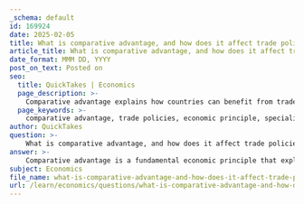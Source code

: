 ```yaml
---
_schema: default
id: 169924
date: 2025-02-05
title: What is comparative advantage, and how does it affect trade policies?
article_title: What is comparative advantage, and how does it affect trade policies?
date_format: MMM DD, YYYY
post_on_text: Posted on
seo:
  title: QuickTakes | Economics
  page_description: >-
    Comparative advantage explains how countries can benefit from trade by specializing in goods they can produce most efficiently. It influences trade policies, encourages specialization, and impacts economic growth and global trade dynamics.
  page_keywords: >-
    comparative advantage, trade policies, economic principle, specialization, opportunity cost, trade agreements, tariffs, protectionism, economic growth, global trade dynamics
author: QuickTakes
question: >-
    What is comparative advantage, and how does it affect trade policies?
answer: >-
    Comparative advantage is a fundamental economic principle that explains how countries or individuals can benefit from trade by specializing in the production of goods and services for which they have a lower opportunity cost. This means that if one country can produce a good more efficiently than another, it should focus on that good while the other country specializes in a different product where it holds a comparative advantage. For example, if Country A can produce wine more efficiently than cheese, and Country B can produce cheese more efficiently than wine, both countries can gain from trading with each other by specializing in their respective strengths.\n\n### Effects on Trade Policies\n\n1. **Encouragement of Specialization**: Comparative advantage encourages countries to specialize in the production of goods where they have a lower opportunity cost. This specialization can lead to increased efficiency and productivity, ultimately benefiting consumers through lower prices and a greater variety of goods.\n\n2. **Trade Agreements**: Understanding comparative advantage can influence trade policies and agreements. Countries may seek to enter into trade agreements that allow them to capitalize on their comparative advantages, leading to mutually beneficial trade relationships. For instance, countries may lower tariffs on goods that they import from each other, facilitating trade.\n\n3. **Tariffs and Protectionism**: While comparative advantage promotes free trade, tariffs can disrupt this principle. Tariffs are taxes imposed on imported goods, which can lead to increased prices for consumers and reduced trade volumes. When tariffs are applied, they can negate the benefits of comparative advantage by making imported goods more expensive, thus discouraging trade and potentially leading to inefficiencies in production.\n\n4. **Economic Growth**: By leveraging comparative advantage, countries can enhance their economic growth. When countries specialize and trade based on their comparative advantages, they can achieve higher levels of output and consumption than they would in isolation. This can lead to overall economic development and improved living standards.\n\n5. **Global Trade Dynamics**: Comparative advantage plays a crucial role in shaping global trade dynamics. Countries that effectively identify and exploit their comparative advantages can enhance their economic power and influence in international markets. This can lead to shifts in trade relationships and economic alliances.\n\nIn summary, comparative advantage is a key concept that not only explains the benefits of trade but also significantly influences trade policies, economic growth, and global market dynamics. Understanding this principle helps policymakers design effective trade strategies that promote specialization and efficiency while considering the potential impacts of tariffs and protectionist measures.
subject: Economics
file_name: what-is-comparative-advantage-and-how-does-it-affect-trade-policies.md
url: /learn/economics/questions/what-is-comparative-advantage-and-how-does-it-affect-trade-policies
---
```


&nbsp;